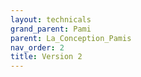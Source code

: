 ```yaml
---
layout: technicals
grand_parent: Pami
parent: La_Conception_Pamis
nav_order: 2
title: Version 2
---
```

